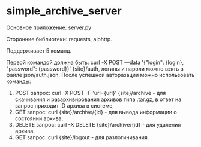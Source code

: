 # simple_archive_server

Основное приложение: server.py

Сторонние библиотеки: requests, aiohttp.

Поддерживает 5 команд. 

Первой командой должна быть: curl -X POST —data '{"login": {login}, "password": {password}}' {site}/auth, логины и пароли можно взять в файле json/auth.json.
После успешной авторазации можно использовать команды:

1)  POST запрос: curl -X POST -F 'url={url}' {site}/archive - для скачивания и разархивирования архивов типа .tar.gz, в ответ на запрос приходит ID архива в системе,
2)  GET запрос: curl {site}/archive/{id} - для вывода информации о состоянии архива,
3)  DELETE запрос: curl -X DELETE {site}/archive/{id} - для удаления архива.
4)  GET запрос: curl  {site}/logout - для разлогинивания.
